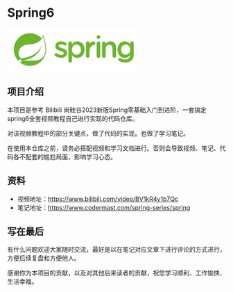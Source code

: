# Spring6

![img.png](images/img.png)

## 项目介绍

本项目是参考 Bilibili 尚硅谷2023新版Spring零基础入门到进阶，一套搞定spring6全套视频教程自己进行实现的代码仓库。

对该视频教程中的部分关键点，做了代码的实现。也做了学习笔记。

在使用本仓库之前，请务必搭配视频和学习文档进行。否则会导致视频、笔记、代码各不配套的尴尬局面，影响学习心态。

## 资料

- 视频地址：https://www.bilibili.com/video/BV1kR4y1b7Qc
- 笔记地址：https://www.codermast.com/spring-series/spring

## 写在最后

有什么问题欢迎大家随时交流，最好是以在笔记对应文章下进行评论的方式进行，方便后续复盘和方便他人。

感谢你为本项目的贡献，以及对其他后来读者的贡献，祝您学习顺利、工作愉快、生活幸福。